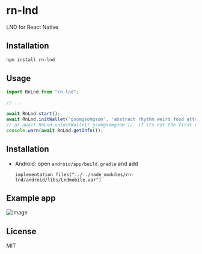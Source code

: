 # rn-lnd

LND for React Native

## Installation

```sh
npm install rn-lnd
```

## Usage

```js
import RnLnd from "rn-lnd";

// ...

await RnLnd.start();
await RnLnd.initWallet('gsomgsomgsom', 'abstract rhythm weird food attract treat mosquito sight royal actor surround ride strike remove guilt catch filter summer mushroom protect poverty cruel chaos pattern');
// or await RnLnd.unlockWallet('gsomgsomgsom');  if its not the first run
console.warn(await RnLnd.getInfo());
```

## Installation

- Android: open `android/app/build.gradle` and add
  ```
  implementation files("../../node_modules/rn-lnd/android/libs/Lndmobile.aar")
  ```

## Example app

![image](https://user-images.githubusercontent.com/1913337/103314614-7f955e80-4a1b-11eb-9ee1-9834120e2c89.png)


## License

MIT
